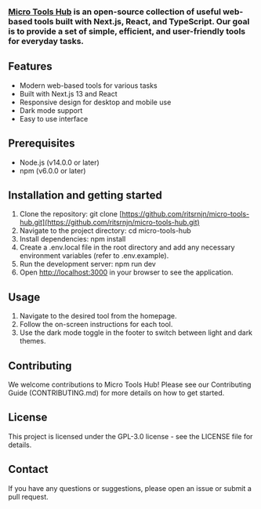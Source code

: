 ### [Micro Tools Hub](https://nextjs.org/) is an open-source collection of useful web-based tools built with Next.js, React, and TypeScript. Our goal is to provide a set of simple, efficient, and user-friendly tools for everyday tasks.

## Features
- Modern web-based tools for various tasks
- Built with Next.js 13 and React
- Responsive design for desktop and mobile use
- Dark mode support
- Easy to use interface

## Prerequisites

- Node.js (v14.0.0 or later)
- npm (v6.0.0 or later)


## Installation and getting started

1. Clone the repository:
git clone [https://github.com/ritsrnjn/micro-tools-hub.git](https://github.com/ritsrnjn/micro-tools-hub.git)
2. Navigate to the project directory:
cd micro-tools-hub
3. Install dependencies:
npm install
4. Create a .env.local file in the root directory and add any necessary environment variables (refer to .env.example).
5. Run the development server:
npm run dev
6. Open [http://localhost:3000](http://localhost:3000) in your browser to see the application.


## Usage

1. Navigate to the desired tool from the homepage.
2. Follow the on-screen instructions for each tool.
3. Use the dark mode toggle in the footer to switch between light and dark themes.


## Contributing

We welcome contributions to Micro Tools Hub! Please see our Contributing Guide (CONTRIBUTING.md) for more details on how to get started.

## License

This project is licensed under the GPL-3.0 license - see the LICENSE file for details.



## Contact

If you have any questions or suggestions, please open an issue or submit a pull request.
